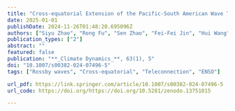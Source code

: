 ```yaml
---
title: "Cross-equatorial Extension of the Pacific-South American Wave Train Enabled by Southeastern South American Rainfall"
date: 2025-01-01
publishDate: 2024-11-26T01:48:20.695096Z
authors: ["Siyu Zhao", "Rong Fu", "Sen Zhao", "Fei-Fei Jin", "Hui Wang"]
publication_types: ["2"]
abstract: ""
featured: false
publication: "**_Climate Dynamics_**, 63(1), 5"
doi: "10.1007/s00382-024-07496-5"
tags: ["Rossby waves", "Cross-equatorial", "Teleconnection", "ENSO"]

url_pdf: https://link.springer.com/article/10.1007/s00382-024-07496-5
url_code: https://doi.org/https://doi.org/10.5281/zenodo.13751015

---
```



